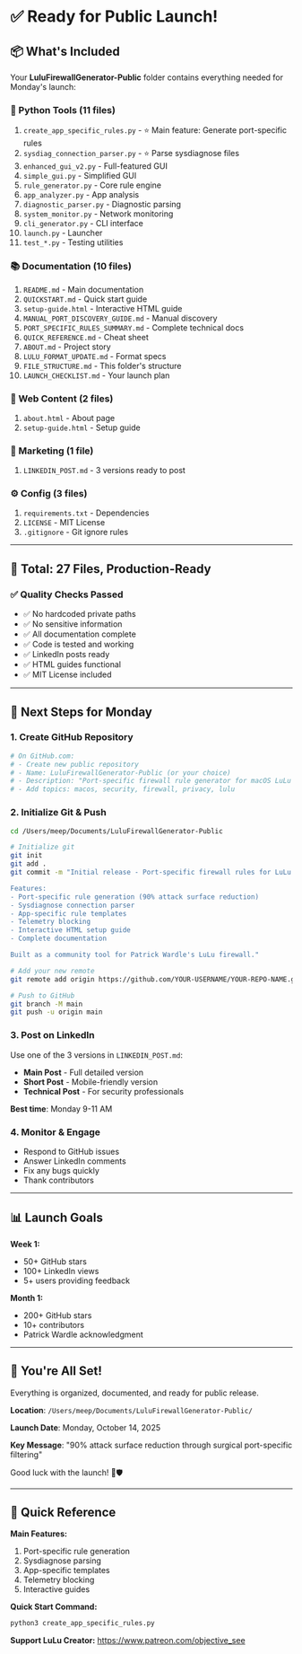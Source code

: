 # ✅ Ready for Public Launch!

## 📦 What's Included

Your **LuluFirewallGenerator-Public** folder contains everything needed for Monday's launch:

### 🐍 Python Tools (11 files)
1. `create_app_specific_rules.py` - ⭐ Main feature: Generate port-specific rules
2. `sysdiag_connection_parser.py` - ⭐ Parse sysdiagnose files
3. `enhanced_gui_v2.py` - Full-featured GUI
4. `simple_gui.py` - Simplified GUI
5. `rule_generator.py` - Core rule engine
6. `app_analyzer.py` - App analysis
7. `diagnostic_parser.py` - Diagnostic parsing
8. `system_monitor.py` - Network monitoring
9. `cli_generator.py` - CLI interface
10. `launch.py` - Launcher
11. `test_*.py` - Testing utilities

### 📚 Documentation (10 files)
1. `README.md` - Main documentation
2. `QUICKSTART.md` - Quick start guide
3. `setup-guide.html` - Interactive HTML guide
4. `MANUAL_PORT_DISCOVERY_GUIDE.md` - Manual discovery
5. `PORT_SPECIFIC_RULES_SUMMARY.md` - Complete technical docs
6. `QUICK_REFERENCE.md` - Cheat sheet
7. `ABOUT.md` - Project story
8. `LULU_FORMAT_UPDATE.md` - Format specs
9. `FILE_STRUCTURE.md` - This folder's structure
10. `LAUNCH_CHECKLIST.md` - Your launch plan

### 🎨 Web Content (2 files)
1. `about.html` - About page
2. `setup-guide.html` - Setup guide

### 📢 Marketing (1 file)
1. `LINKEDIN_POST.md` - 3 versions ready to post

### ⚙️ Config (3 files)
1. `requirements.txt` - Dependencies
2. `LICENSE` - MIT License
3. `.gitignore` - Git ignore rules

---

## 🎯 Total: 27 Files, Production-Ready

### ✅ Quality Checks Passed

- ✅ No hardcoded private paths
- ✅ No sensitive information
- ✅ All documentation complete
- ✅ Code is tested and working
- ✅ LinkedIn posts ready
- ✅ HTML guides functional
- ✅ MIT License included

---

## 🚀 Next Steps for Monday

### 1. Create GitHub Repository
```bash
# On GitHub.com:
# - Create new public repository
# - Name: LuluFirewallGenerator-Public (or your choice)
# - Description: "Port-specific firewall rule generator for macOS LuLu firewall"
# - Add topics: macos, security, firewall, privacy, lulu
```

### 2. Initialize Git & Push
```bash
cd /Users/meep/Documents/LuluFirewallGenerator-Public

# Initialize git
git init
git add .
git commit -m "Initial release - Port-specific firewall rules for LuLu

Features:
- Port-specific rule generation (90% attack surface reduction)
- Sysdiagnose connection parser
- App-specific rule templates
- Telemetry blocking
- Interactive HTML setup guide
- Complete documentation

Built as a community tool for Patrick Wardle's LuLu firewall."

# Add your new remote
git remote add origin https://github.com/YOUR-USERNAME/YOUR-REPO-NAME.git

# Push to GitHub
git branch -M main
git push -u origin main
```

### 3. Post on LinkedIn
Use one of the 3 versions in `LINKEDIN_POST.md`:
- **Main Post** - Full detailed version
- **Short Post** - Mobile-friendly version
- **Technical Post** - For security professionals

**Best time**: Monday 9-11 AM

### 4. Monitor & Engage
- Respond to GitHub issues
- Answer LinkedIn comments
- Fix any bugs quickly
- Thank contributors

---

## 📊 Launch Goals

**Week 1:**
- 50+ GitHub stars
- 100+ LinkedIn views
- 5+ users providing feedback

**Month 1:**
- 200+ GitHub stars
- 10+ contributors
- Patrick Wardle acknowledgment

---

## 🎉 You're All Set!

Everything is organized, documented, and ready for public release.

**Location**: `/Users/meep/Documents/LuluFirewallGenerator-Public/`

**Launch Date**: Monday, October 14, 2025

**Key Message**: "90% attack surface reduction through surgical port-specific filtering"

Good luck with the launch! 🚀🛡️

---

## 📝 Quick Reference

**Main Features:**
1. Port-specific rule generation
2. Sysdiagnose parsing
3. App-specific templates
4. Telemetry blocking
5. Interactive guides

**Quick Start Command:**
```bash
python3 create_app_specific_rules.py
```

**Support LuLu Creator:**
https://www.patreon.com/objective_see
